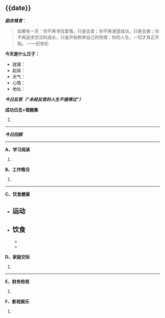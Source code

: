 ## {{date}}

_**励志格言**_：
> 如果有一天：你不再寻找爱情，只是去爱；你不再渴望成功，只是去做；你不再追求空泛的成长，只是开始修养自己的性情；你的人生，一切才真正开始。                                                                                                          ——纪伯伦

**今天是什么日子：** 
- 就寝：
- 起床：
- 天气：
- 心情：
- 地址：

_**今日反思**_***（“未经反思的人生不值得过”）***

**成功日志+错题集**

1.  

---

_**今日回顾**_

---

**A、学习阅读**

1.  

**B、工作情况**

1.  

---

**C、饮食健康**

-   **运动**
    -  
-   **饮食**
    -  
    -  
    -  

**D、家庭交际**

1.  

---

**E、财务检视**

1. 

**F、影视娱乐**

1. 